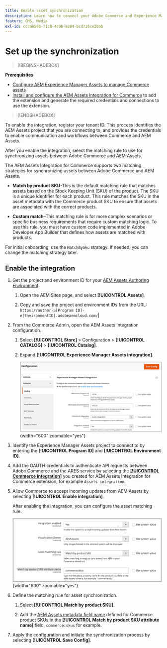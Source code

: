 ```yaml
---
title: Enable asset synchronization
description: Learn how to connect your Adobe Commerce and Experience Manager Assets projects with the Assets Rule Engine Service to enable asset synchronization between these two systems.
feature: CMS, Media
exl-id: cc3ae56b-f1c8-4c96-a284-bcd726ce2bab
---
```

# Set up the synchronization

>[!BEGINSHADEBOX]

**Prerequisites**

- [Configure AEM Experience Manager Assets to manage Commerce assets](#aem-assets-configure-aem)
- [Install and configure the AEM Assets Integration for Commerce](#aem-assets-configure-commerce.md) to add the extension and generate the required credentials and connections to use the extension.

>[!ENDSHADEBOX]

To enable the integration, register your tenant ID. This process identifies the AEM Assets project that you are connecting to, and provides the credentials to enable communication and workflows between Commerce and AEM Assets.

After you enable the integration, select the matching rule to use for synchronizing assets between Adobe Commerce and AEM Assets.

The AEM Assets Integration for Commerce supports two matching strategies for synchronizing assets between Adobe Commerce and AEM Assets.

- **Match by product SKU**-This is the default matching rule that matches assets based on the Stock Keeping Unit (SKU) of the product. The SKU is a unique identifier for each product. This rule matches the SKU in the asset metadata with the Commerce product SKU to ensure that assets are associated with the correct products.

- **Custom match**–This matching rule is for more complex scenarios or specific business requirements that require custom matching logic. To use this rule, you must have custom code implemented in Adobe Developer App Builder that defines how assets are matched with products.

For initial onboarding, use the `MatchBySku` strategy. If needed, you can change the matching strategy later.

## Enable the integration

1. Get the project and environment ID for your [AEM Assets Authoring Environment](https://experienceleague.adobe.com/en/docs/experience-manager-cloud-service/content/sites/authoring/quick-start).

   1. Open the AEM Sites page, and select **[!UICONTROL Assets]**.

   1. Copy and save the project and environment IDs from the URL:<br>`https://author-p[Program ID]-e[EnvironmentID].adobeaemcloud.com/`|

1. From the Commerce Admin, open the AEM Assets Integration configuration.

   1. Select **[!UICONTROL Store]** > Configuration > **[!UICONTROL CATALOG]** > **[!UICONTROL Catalog]**.

   1. Expand **[!UICONTROL Experience Manager Assets integration]**.

      ![AEM Assets Integration enable the integration](assets/aem-assets-integration-enable-config.png){width="600" zoomable="yes"}

1. Identify the Experience Manager Assets project to connect to by entering the **[!UICONTROL Program ID]** and **[!UICONTROL Environment ID]**.

1. Add the OAUTH credentials to authenticate API requests between Adobe Commerce and the ARES service by selecting the **[[!UICONTROL Commerce integration]](aem-assets-configure-commerce.md#add-the-integration-to-the-commerce-environment)** you created for AEM Assets Integration for Commerce extension, for example `Assets integration`.

1. Allow Commerce to accept incoming updates from AEM Assets by selecting **[!UICONTROL Enable integration]**.

   After enabling the integration, you can configure the asset matching rule.

   ![AEM Assets Integration select asset match rule](assets/aem-assets-config-matching-rule.png){width="600" zoomable="yes"}

1. Define the matching rule for asset synchronization.

   1. Select **[!UICONTROL Match by product SKU]**.

   1. Add the [AEM Assets metadata field name](aem-assets-configure-aem.md#configure-metadata) defined for Commerce product SKUs in the **[!UICONTROL Match by product SKU attribute name]** field, `commerce:skus` for example.

1. Apply the configuration and initiate the synchronization process by selecting **[!UICONTROL Save Config]**.
